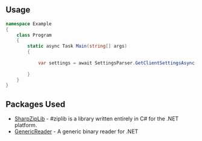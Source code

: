 ## Usage
```cs
namespace Example
{
    class Program
    {
        static async Task Main(string[] args)
        {
		
            var settings = await SettingsParser.GetClientSettingsAsync("ClientSettings.Sav");
			
        }
    }
}
```

## Packages Used
* [SharpZipLib](https://github.com/icsharpcode/SharpZipLib) - #ziplib is a library written entirely in C# for the .NET platform.
* [GenericReader](https://github.com/NotOfficer/GenericReader) - A generic binary reader for .NET



